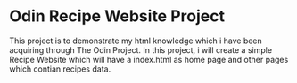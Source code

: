 # Odin Recipe Website Project
This project is to demonstrate my html knowledge which i have been acquiring through The Odin Project.
In this project, i will create a simple Recipe Website which will have a index.html as home page and other pages which contian recipes data.


